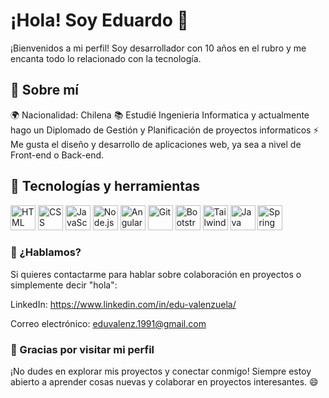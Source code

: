# ¡Hola! Soy Eduardo 👋

¡Bienvenidos a mi perfil! 
Soy desarrollador con 10 años en el rubro y me encanta todo lo relacionado con la tecnología.

## 🌱 Sobre mí

🌍 Nacionalidad: Chilena
📚 Estudié Ingenieria Informatica y actualmente hago un Diplomado de Gestión y Planificación de proyectos informaticos
⚡ Me gusta el diseño y desarrollo de aplicaciones web, ya sea a nivel de Front-end o Back-end.


## 🔧 Tecnologías y herramientas

<p align="left">
  <img src="https://cdn.jsdelivr.net/gh/devicons/devicon/icons/html5/html5-original.svg" alt="HTML" width="40" height="40"/>
  <img src="https://cdn.jsdelivr.net/gh/devicons/devicon/icons/css3/css3-original.svg" alt="CSS" width="40" height="40"/>
  <img src="https://cdn.jsdelivr.net/gh/devicons/devicon/icons/javascript/javascript-original.svg" alt="JavaScript" width="40" height="40"/>
  <img src="https://cdn.jsdelivr.net/gh/devicons/devicon/icons/nodejs/nodejs-original.svg" alt="Node.js" width="40" height="40"/>
  <img src="https://cdn.jsdelivr.net/gh/devicons/devicon/icons/angular/angular-original.svg" alt="Angular" width="40" height="40"/>
  <img src="https://cdn.jsdelivr.net/gh/devicons/devicon/icons/git/git-original.svg" alt="Git" width="40" height="40"/>
  <img src="https://cdn.jsdelivr.net/gh/devicons/devicon/icons/bootstrap/bootstrap-original.svg" alt="Bootstrap" width="40" height="40"/>
  <img src="https://cdn.jsdelivr.net/gh/devicons/devicon/icons/tailwindcss/tailwindcss-original.svg" alt="Tailwind CSS" width="40" height="40"/>
  <img src="https://cdn.jsdelivr.net/gh/devicons/devicon/icons/java/java-original.svg" alt="Java" width="40" height="40"/>
  <img src="https://cdn.jsdelivr.net/gh/devicons/devicon/icons/spring/spring-original.svg" alt="Spring" width="40" height="40"/>
  
</p>


### 💬 ¿Hablamos?

Si quieres contactarme para hablar sobre colaboración en proyectos o simplemente decir "hola":

LinkedIn: https://www.linkedin.com/in/edu-valenzuela/

Correo electrónico: eduvalenz.1991@gmail.com

### 🎉 Gracias por visitar mi perfil

¡No dudes en explorar mis proyectos y conectar conmigo! Siempre estoy abierto a aprender cosas nuevas y colaborar en proyectos interesantes. 😄


